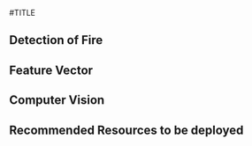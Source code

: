 #TITLE

## Detection of Fire



## Feature Vector



## Computer Vision



## Recommended Resources to be deployed
